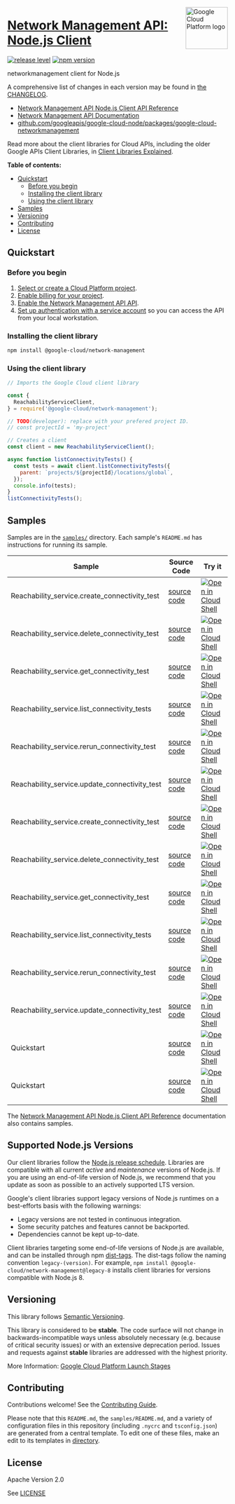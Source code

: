 [//]: # "This README.md file is auto-generated, all changes to this file will be lost."
[//]: # "To regenerate it, use `python -m synthtool`."
<img src="https://avatars2.githubusercontent.com/u/2810941?v=3&s=96" alt="Google Cloud Platform logo" title="Google Cloud Platform" align="right" height="96" width="96"/>

# [Network Management API: Node.js Client](https://github.com/googleapis/google-cloud-node)

[![release level](https://img.shields.io/badge/release%20level-stable-brightgreen.svg?style=flat)](https://cloud.google.com/terms/launch-stages)
[![npm version](https://img.shields.io/npm/v/@google-cloud/network-management.svg)](https://www.npmjs.org/package/@google-cloud/network-management)




networkmanagement client for Node.js


A comprehensive list of changes in each version may be found in
[the CHANGELOG](https://github.com/googleapis/google-cloud-node/tree/main/packages/google-cloud-networkmanagement/CHANGELOG.md).

* [Network Management API Node.js Client API Reference][client-docs]
* [Network Management API Documentation][product-docs]
* [github.com/googleapis/google-cloud-node/packages/google-cloud-networkmanagement](https://github.com/googleapis/google-cloud-node/tree/main/packages/google-cloud-networkmanagement)

Read more about the client libraries for Cloud APIs, including the older
Google APIs Client Libraries, in [Client Libraries Explained][explained].

[explained]: https://cloud.google.com/apis/docs/client-libraries-explained

**Table of contents:**


* [Quickstart](#quickstart)
  * [Before you begin](#before-you-begin)
  * [Installing the client library](#installing-the-client-library)
  * [Using the client library](#using-the-client-library)
* [Samples](#samples)
* [Versioning](#versioning)
* [Contributing](#contributing)
* [License](#license)

## Quickstart

### Before you begin

1.  [Select or create a Cloud Platform project][projects].
1.  [Enable billing for your project][billing].
1.  [Enable the Network Management API API][enable_api].
1.  [Set up authentication with a service account][auth] so you can access the
    API from your local workstation.

### Installing the client library

```bash
npm install @google-cloud/network-management
```


### Using the client library

```javascript
// Imports the Google Cloud client library

const {
  ReachabilityServiceClient,
} = require('@google-cloud/network-management');

// TODO(developer): replace with your prefered project ID.
// const projectId = 'my-project'

// Creates a client
const client = new ReachabilityServiceClient();

async function listConnectivityTests() {
  const tests = await client.listConnectivityTests({
    parent: `projects/${projectId}/locations/global`,
  });
  console.info(tests);
}
listConnectivityTests();

```



## Samples

Samples are in the [`samples/`](https://github.com/googleapis/google-cloud-node/tree/master/samples) directory. Each sample's `README.md` has instructions for running its sample.

| Sample                      | Source Code                       | Try it |
| --------------------------- | --------------------------------- | ------ |
| Reachability_service.create_connectivity_test | [source code](https://github.com/googleapis/google-cloud-node/blob/master/packages/google-cloud-networkmanagement/samples/generated/v1/reachability_service.create_connectivity_test.js) | [![Open in Cloud Shell][shell_img]](https://console.cloud.google.com/cloudshell/open?git_repo=https://github.com/googleapis/google-cloud-node&page=editor&open_in_editor=packages/google-cloud-networkmanagement/samples/generated/v1/reachability_service.create_connectivity_test.js,samples/README.md) |
| Reachability_service.delete_connectivity_test | [source code](https://github.com/googleapis/google-cloud-node/blob/master/packages/google-cloud-networkmanagement/samples/generated/v1/reachability_service.delete_connectivity_test.js) | [![Open in Cloud Shell][shell_img]](https://console.cloud.google.com/cloudshell/open?git_repo=https://github.com/googleapis/google-cloud-node&page=editor&open_in_editor=packages/google-cloud-networkmanagement/samples/generated/v1/reachability_service.delete_connectivity_test.js,samples/README.md) |
| Reachability_service.get_connectivity_test | [source code](https://github.com/googleapis/google-cloud-node/blob/master/packages/google-cloud-networkmanagement/samples/generated/v1/reachability_service.get_connectivity_test.js) | [![Open in Cloud Shell][shell_img]](https://console.cloud.google.com/cloudshell/open?git_repo=https://github.com/googleapis/google-cloud-node&page=editor&open_in_editor=packages/google-cloud-networkmanagement/samples/generated/v1/reachability_service.get_connectivity_test.js,samples/README.md) |
| Reachability_service.list_connectivity_tests | [source code](https://github.com/googleapis/google-cloud-node/blob/master/packages/google-cloud-networkmanagement/samples/generated/v1/reachability_service.list_connectivity_tests.js) | [![Open in Cloud Shell][shell_img]](https://console.cloud.google.com/cloudshell/open?git_repo=https://github.com/googleapis/google-cloud-node&page=editor&open_in_editor=packages/google-cloud-networkmanagement/samples/generated/v1/reachability_service.list_connectivity_tests.js,samples/README.md) |
| Reachability_service.rerun_connectivity_test | [source code](https://github.com/googleapis/google-cloud-node/blob/master/packages/google-cloud-networkmanagement/samples/generated/v1/reachability_service.rerun_connectivity_test.js) | [![Open in Cloud Shell][shell_img]](https://console.cloud.google.com/cloudshell/open?git_repo=https://github.com/googleapis/google-cloud-node&page=editor&open_in_editor=packages/google-cloud-networkmanagement/samples/generated/v1/reachability_service.rerun_connectivity_test.js,samples/README.md) |
| Reachability_service.update_connectivity_test | [source code](https://github.com/googleapis/google-cloud-node/blob/master/packages/google-cloud-networkmanagement/samples/generated/v1/reachability_service.update_connectivity_test.js) | [![Open in Cloud Shell][shell_img]](https://console.cloud.google.com/cloudshell/open?git_repo=https://github.com/googleapis/google-cloud-node&page=editor&open_in_editor=packages/google-cloud-networkmanagement/samples/generated/v1/reachability_service.update_connectivity_test.js,samples/README.md) |
| Reachability_service.create_connectivity_test | [source code](https://github.com/googleapis/google-cloud-node/blob/master/packages/google-cloud-networkmanagement/samples/generated/v1beta1/reachability_service.create_connectivity_test.js) | [![Open in Cloud Shell][shell_img]](https://console.cloud.google.com/cloudshell/open?git_repo=https://github.com/googleapis/google-cloud-node&page=editor&open_in_editor=packages/google-cloud-networkmanagement/samples/generated/v1beta1/reachability_service.create_connectivity_test.js,samples/README.md) |
| Reachability_service.delete_connectivity_test | [source code](https://github.com/googleapis/google-cloud-node/blob/master/packages/google-cloud-networkmanagement/samples/generated/v1beta1/reachability_service.delete_connectivity_test.js) | [![Open in Cloud Shell][shell_img]](https://console.cloud.google.com/cloudshell/open?git_repo=https://github.com/googleapis/google-cloud-node&page=editor&open_in_editor=packages/google-cloud-networkmanagement/samples/generated/v1beta1/reachability_service.delete_connectivity_test.js,samples/README.md) |
| Reachability_service.get_connectivity_test | [source code](https://github.com/googleapis/google-cloud-node/blob/master/packages/google-cloud-networkmanagement/samples/generated/v1beta1/reachability_service.get_connectivity_test.js) | [![Open in Cloud Shell][shell_img]](https://console.cloud.google.com/cloudshell/open?git_repo=https://github.com/googleapis/google-cloud-node&page=editor&open_in_editor=packages/google-cloud-networkmanagement/samples/generated/v1beta1/reachability_service.get_connectivity_test.js,samples/README.md) |
| Reachability_service.list_connectivity_tests | [source code](https://github.com/googleapis/google-cloud-node/blob/master/packages/google-cloud-networkmanagement/samples/generated/v1beta1/reachability_service.list_connectivity_tests.js) | [![Open in Cloud Shell][shell_img]](https://console.cloud.google.com/cloudshell/open?git_repo=https://github.com/googleapis/google-cloud-node&page=editor&open_in_editor=packages/google-cloud-networkmanagement/samples/generated/v1beta1/reachability_service.list_connectivity_tests.js,samples/README.md) |
| Reachability_service.rerun_connectivity_test | [source code](https://github.com/googleapis/google-cloud-node/blob/master/packages/google-cloud-networkmanagement/samples/generated/v1beta1/reachability_service.rerun_connectivity_test.js) | [![Open in Cloud Shell][shell_img]](https://console.cloud.google.com/cloudshell/open?git_repo=https://github.com/googleapis/google-cloud-node&page=editor&open_in_editor=packages/google-cloud-networkmanagement/samples/generated/v1beta1/reachability_service.rerun_connectivity_test.js,samples/README.md) |
| Reachability_service.update_connectivity_test | [source code](https://github.com/googleapis/google-cloud-node/blob/master/packages/google-cloud-networkmanagement/samples/generated/v1beta1/reachability_service.update_connectivity_test.js) | [![Open in Cloud Shell][shell_img]](https://console.cloud.google.com/cloudshell/open?git_repo=https://github.com/googleapis/google-cloud-node&page=editor&open_in_editor=packages/google-cloud-networkmanagement/samples/generated/v1beta1/reachability_service.update_connectivity_test.js,samples/README.md) |
| Quickstart | [source code](https://github.com/googleapis/google-cloud-node/blob/master/packages/google-cloud-networkmanagement/samples/quickstart.js) | [![Open in Cloud Shell][shell_img]](https://console.cloud.google.com/cloudshell/open?git_repo=https://github.com/googleapis/google-cloud-node&page=editor&open_in_editor=packages/google-cloud-networkmanagement/samples/quickstart.js,samples/README.md) |
| Quickstart | [source code](https://github.com/googleapis/google-cloud-node/blob/master/packages/google-cloud-networkmanagement/samples/test/quickstart.js) | [![Open in Cloud Shell][shell_img]](https://console.cloud.google.com/cloudshell/open?git_repo=https://github.com/googleapis/google-cloud-node&page=editor&open_in_editor=packages/google-cloud-networkmanagement/samples/test/quickstart.js,samples/README.md) |



The [Network Management API Node.js Client API Reference][client-docs] documentation
also contains samples.

## Supported Node.js Versions

Our client libraries follow the [Node.js release schedule](https://nodejs.org/en/about/releases/).
Libraries are compatible with all current _active_ and _maintenance_ versions of
Node.js.
If you are using an end-of-life version of Node.js, we recommend that you update
as soon as possible to an actively supported LTS version.

Google's client libraries support legacy versions of Node.js runtimes on a
best-efforts basis with the following warnings:

* Legacy versions are not tested in continuous integration.
* Some security patches and features cannot be backported.
* Dependencies cannot be kept up-to-date.

Client libraries targeting some end-of-life versions of Node.js are available, and
can be installed through npm [dist-tags](https://docs.npmjs.com/cli/dist-tag).
The dist-tags follow the naming convention `legacy-(version)`.
For example, `npm install @google-cloud/network-management@legacy-8` installs client libraries
for versions compatible with Node.js 8.

## Versioning

This library follows [Semantic Versioning](http://semver.org/).



This library is considered to be **stable**. The code surface will not change in backwards-incompatible ways
unless absolutely necessary (e.g. because of critical security issues) or with
an extensive deprecation period. Issues and requests against **stable** libraries
are addressed with the highest priority.






More Information: [Google Cloud Platform Launch Stages][launch_stages]

[launch_stages]: https://cloud.google.com/terms/launch-stages

## Contributing

Contributions welcome! See the [Contributing Guide](https://github.com/googleapis/google-cloud-node/blob/master/CONTRIBUTING.md).

Please note that this `README.md`, the `samples/README.md`,
and a variety of configuration files in this repository (including `.nycrc` and `tsconfig.json`)
are generated from a central template. To edit one of these files, make an edit
to its templates in
[directory](https://github.com/googleapis/synthtool).

## License

Apache Version 2.0

See [LICENSE](https://github.com/googleapis/google-cloud-node/blob/master/LICENSE)

[client-docs]: https://cloud.google.com/nodejs/docs/reference/network-management/latest
[product-docs]: https://cloud.google.com/network-intelligence-center/docs/connectivity-tests/reference/networkmanagement/rest/
[shell_img]: https://gstatic.com/cloudssh/images/open-btn.png
[projects]: https://console.cloud.google.com/project
[billing]: https://support.google.com/cloud/answer/6293499#enable-billing
[enable_api]: https://console.cloud.google.com/flows/enableapi?apiid=networkmanagement.googleapis.com
[auth]: https://cloud.google.com/docs/authentication/getting-started
